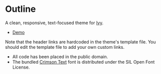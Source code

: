 # Outline

[1]: https://github.com/dmulholl/ivy
[2]: http://www.dmulholl.com/demos/outline/
[3]: https://fonts.google.com/specimen/Crimson+Text

A clean, responsive, text-focused theme for [Ivy][1].

* [Demo][2]

Note that the header links are hardcoded in the theme's template file. You should edit the template file to add your own custom links.

* All code has been placed in the public domain.
* The bundled [Crimson Text][3] font is distributed under the SIL Open Font License.
